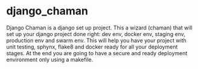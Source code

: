 # django_chaman
Django Chaman is a django set up project. This a wizard (chaman) that will set up your django project done right: dev env, docker env, staging env, production env and swarm env. This will help you have your project with unit testing, sphynx, flake8 and docker ready for all your deployment stages. At the end you are going to have a secure and ready deployment environment only using a makefile.
